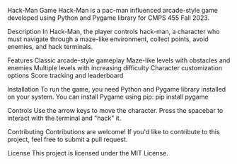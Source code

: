 Hack-Man Game
Hack-Man is a pac-man influenced arcade-style game developed using Python and Pygame library for CMPS 455 Fall 2023.

Description
In Hack-Man, the player controls hack-man, a character who must navigate through a maze-like environment, collect points, avoid enemies, and hack terminals.

Features
Classic arcade-style gameplay
Maze-like levels with obstacles and enemies
Multiple levels with increasing difficulty
Character customization options
Score tracking and leaderboard

Installation
To run the game, you need Python and Pygame library installed on your system. You can install Pygame using pip:
pip install pygame

Controls
Use the arrow keys to move the character.
Press the spacebar to interact with the terminal and "hack" it.

Contributing
Contributions are welcome! If you'd like to contribute to this project, feel free to submit a pull request.

License
This project is licensed under the MIT License.
